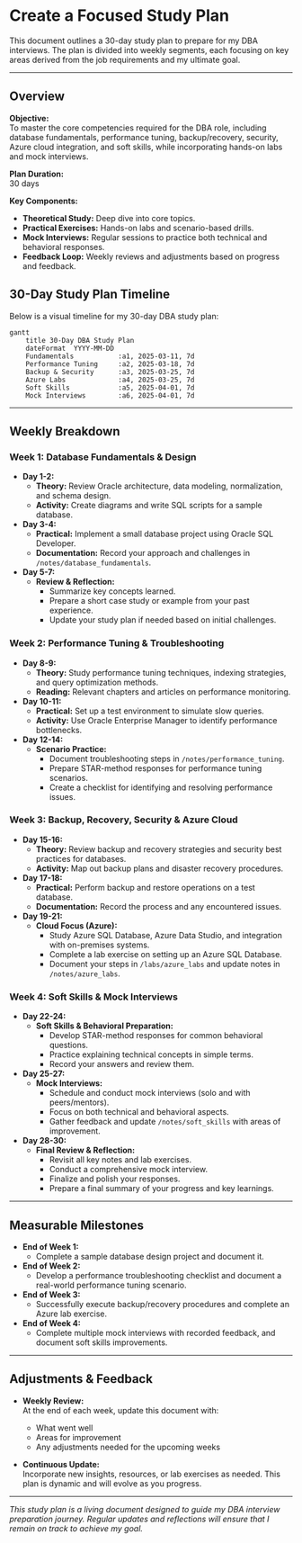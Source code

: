# Create a Focused Study Plan

This document outlines a 30-day study plan to prepare for my DBA interviews. The plan is divided into weekly segments, each focusing on key areas derived from the job requirements and my ultimate goal.

---

## Overview

**Objective:**  
To master the core competencies required for the DBA role, including database fundamentals, performance tuning, backup/recovery, security, Azure cloud integration, and soft skills, while incorporating hands-on labs and mock interviews.

**Plan Duration:**  
30 days

**Key Components:**
- **Theoretical Study:** Deep dive into core topics.
- **Practical Exercises:** Hands-on labs and scenario-based drills.
- **Mock Interviews:** Regular sessions to practice both technical and behavioral responses.
- **Feedback Loop:** Weekly reviews and adjustments based on progress and feedback.

## 30-Day Study Plan Timeline

Below is a visual timeline for my 30-day DBA study plan:

```mermaid
gantt
    title 30-Day DBA Study Plan
    dateFormat  YYYY-MM-DD
    Fundamentals           :a1, 2025-03-11, 7d
    Performance Tuning     :a2, 2025-03-18, 7d
    Backup & Security      :a3, 2025-03-25, 7d
    Azure Labs             :a4, 2025-03-25, 7d
    Soft Skills            :a5, 2025-04-01, 7d
    Mock Interviews        :a6, 2025-04-01, 7d
```

---

## Weekly Breakdown

### **Week 1: Database Fundamentals & Design**

- **Day 1-2:**  
  - **Theory:** Review Oracle architecture, data modeling, normalization, and schema design.  
  - **Activity:** Create diagrams and write SQL scripts for a sample database.
- **Day 3-4:**  
  - **Practical:** Implement a small database project using Oracle SQL Developer.  
  - **Documentation:** Record your approach and challenges in `/notes/database_fundamentals`.
- **Day 5-7:**  
  - **Review & Reflection:**  
    - Summarize key concepts learned.
    - Prepare a short case study or example from your past experience.
    - Update your study plan if needed based on initial challenges.

### **Week 2: Performance Tuning & Troubleshooting**

- **Day 8-9:**  
  - **Theory:** Study performance tuning techniques, indexing strategies, and query optimization methods.
  - **Reading:** Relevant chapters and articles on performance monitoring.
- **Day 10-11:**  
  - **Practical:** Set up a test environment to simulate slow queries.  
  - **Activity:** Use Oracle Enterprise Manager to identify performance bottlenecks.
- **Day 12-14:**  
  - **Scenario Practice:**  
    - Document troubleshooting steps in `/notes/performance_tuning`.
    - Prepare STAR-method responses for performance tuning scenarios.
    - Create a checklist for identifying and resolving performance issues.

### **Week 3: Backup, Recovery, Security & Azure Cloud**

- **Day 15-16:**  
  - **Theory:** Review backup and recovery strategies and security best practices for databases.
  - **Activity:** Map out backup plans and disaster recovery procedures.
- **Day 17-18:**  
  - **Practical:** Perform backup and restore operations on a test database.  
  - **Documentation:** Record the process and any encountered issues.
- **Day 19-21:**  
  - **Cloud Focus (Azure):**  
    - Study Azure SQL Database, Azure Data Studio, and integration with on-premises systems.
    - Complete a lab exercise on setting up an Azure SQL Database.
    - Document your steps in `/labs/azure_labs` and update notes in `/notes/azure_labs`.

### **Week 4: Soft Skills & Mock Interviews**

- **Day 22-24:**  
  - **Soft Skills & Behavioral Preparation:**  
    - Develop STAR-method responses for common behavioral questions.
    - Practice explaining technical concepts in simple terms.
    - Record your answers and review them.
- **Day 25-27:**  
  - **Mock Interviews:**  
    - Schedule and conduct mock interviews (solo and with peers/mentors).  
    - Focus on both technical and behavioral aspects.
    - Gather feedback and update `/notes/soft_skills` with areas of improvement.
- **Day 28-30:**  
  - **Final Review & Reflection:**  
    - Revisit all key notes and lab exercises.
    - Conduct a comprehensive mock interview.
    - Finalize and polish your responses.
    - Prepare a final summary of your progress and key learnings.

---

## Measurable Milestones

- **End of Week 1:**  
  - Complete a sample database design project and document it.
- **End of Week 2:**  
  - Develop a performance troubleshooting checklist and document a real-world performance tuning scenario.
- **End of Week 3:**  
  - Successfully execute backup/recovery procedures and complete an Azure lab exercise.
- **End of Week 4:**  
  - Complete multiple mock interviews with recorded feedback, and document soft skills improvements.

---

## Adjustments & Feedback

- **Weekly Review:**  
  At the end of each week, update this document with:
  - What went well
  - Areas for improvement
  - Any adjustments needed for the upcoming weeks

- **Continuous Update:**  
  Incorporate new insights, resources, or lab exercises as needed. This plan is dynamic and will evolve as you progress.

---

*This study plan is a living document designed to guide my DBA interview preparation journey. Regular updates and reflections will ensure that I remain on track to achieve my goal.*
